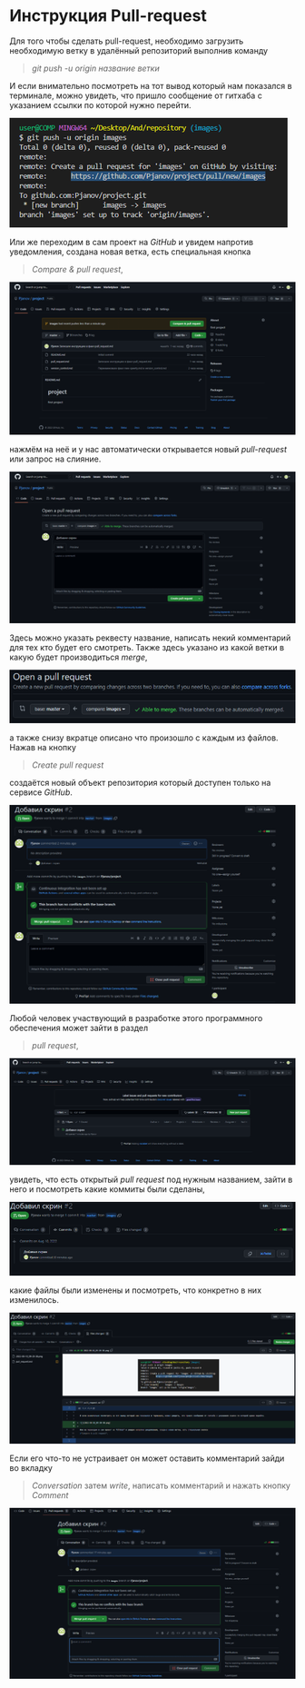 # Инструкция Pull-request

Для того чтобы сделать pull-request, необходимо загрузить необходимую ветку в удалённый репозиторий выполнив команду
 >*git push -u origin название ветки* 

И если внимательно посмотреть на тот вывод который нам показался в терминале, можно увидеть, что пришло сообщение от гитхаба с указанием ссылки по которой нужно перейти.

![](2022-08-10_09-20-38.png)

Или же переходим в сам проект на *GitHub* и увидем напротив уведомления, создана новая ветка, есть специальная кнопка 
>*Compare & pull request*, 

![](2022-08-10_09-32-35.png)

нажмём на неё и у нас автоматически открывается новый *pull-request* или запрос на слияние.

![](2022-08-10_09-38-22.png)

 Здесь можно указать реквесту название, написать некий комментарий для тех кто будет его смотреть. Также здесь указано из какой ветки в какую будет производиться *merge*,

 ![](2022-08-10_09-45-47.png)
 
  а также снизу вкратце описано что произошло с каждым из файлов. Нажав на кнопку 
 >*Create pull request* 
 
 создаётся новый объект репозитория который доступен только на сервисе *GitHub*.

 ![](2022-08-10_09-49-51.png)

Любой человек участвующий в разработке этого программного обеспечения может зайти в раздел 
>*pull request*, 

![](2022-08-10_09-55-08.png)

увидеть, что есть открытый *pull request* под нужным названием, зайти в него и посмотреть какие коммиты были сделаны,

![](2022-08-10_09-59-00.png)

 какие файлы были изменены и посмотреть, что конкретно в них изменилось.

 ![](2022-08-10_10-02-20.png)

Если его что-то не устраивает он может оставить комментарий зайди во вкладку 
>*Conversation* затем *write*, написать комментарий и нажать кнопку *Comment*

![](2022-08-10_10-05-10.png)